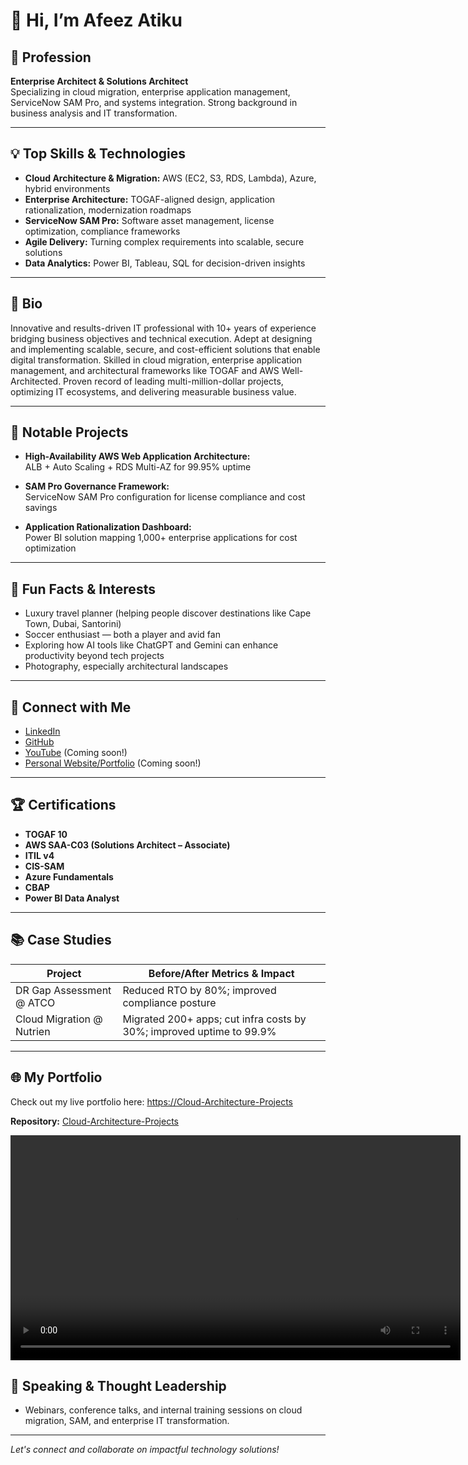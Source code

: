 # 👋 Hi, I’m Afeez Atiku

## 🚀 Profession
**Enterprise Architect & Solutions Architect**  
Specializing in cloud migration, enterprise application management, ServiceNow SAM Pro, and systems integration. Strong background in business analysis and IT transformation.

---

## 💡 Top Skills & Technologies

- **Cloud Architecture & Migration:** AWS (EC2, S3, RDS, Lambda), Azure, hybrid environments
- **Enterprise Architecture:** TOGAF-aligned design, application rationalization, modernization roadmaps
- **ServiceNow SAM Pro:** Software asset management, license optimization, compliance frameworks
- **Agile Delivery:** Turning complex requirements into scalable, secure solutions
- **Data Analytics:** Power BI, Tableau, SQL for decision-driven insights

---

## 📝 Bio

Innovative and results-driven IT professional with 10+ years of experience bridging business objectives and technical execution. Adept at designing and implementing scalable, secure, and cost-efficient solutions that enable digital transformation. Skilled in cloud migration, enterprise application management, and architectural frameworks like TOGAF and AWS Well-Architected. Proven record of leading multi-million-dollar projects, optimizing IT ecosystems, and delivering measurable business value.

---

## 🌟 Notable Projects

- **High-Availability AWS Web Application Architecture:**  
  ALB + Auto Scaling + RDS Multi-AZ for 99.95% uptime

- **SAM Pro Governance Framework:**  
  ServiceNow SAM Pro configuration for license compliance and cost savings

- **Application Rationalization Dashboard:**  
  Power BI solution mapping 1,000+ enterprise applications for cost optimization

---

## 🎉 Fun Facts & Interests

- Luxury travel planner (helping people discover destinations like Cape Town, Dubai, Santorini)
- Soccer enthusiast — both a player and avid fan
- Exploring how AI tools like ChatGPT and Gemini can enhance productivity beyond tech projects
- Photography, especially architectural landscapes

---

## 🔗 Connect with Me

- [LinkedIn](https://linkedin.com/in/afeezatiku)
- [GitHub](https://github.com/AfeezAtiku.github.io)
- [YouTube](#) (Coming soon!)
- [Personal Website/Portfolio](#) (Coming soon!)

---

## 🏆 Certifications

- **TOGAF 10**
- **AWS SAA-C03 (Solutions Architect – Associate)**
- **ITIL v4**
- **CIS-SAM**
- **Azure Fundamentals**
- **CBAP**
- **Power BI Data Analyst**

---

## 📚 Case Studies

| Project                        | Before/After Metrics & Impact                                          |
|---------------------------------|------------------------------------------------------------------------|
| DR Gap Assessment @ ATCO        | Reduced RTO by 80%; improved compliance posture                        |
| Cloud Migration @ Nutrien       | Migrated 200+ apps; cut infra costs by 30%; improved uptime to 99.9%   |

---
## 🌐 My Portfolio
Check out my live portfolio here: [https://Cloud-Architecture-Projects](https://Cloud-Architecture-Projects)  

**Repository:** [Cloud-Architecture-Projects](https://github.com/AfeezAtiku/Cloud-Architecture-Projects)

<video controls width="720">
  <source src="" type="video/mp4">
</video>


## 🎤 Speaking & Thought Leadership

- Webinars, conference talks, and internal training sessions on cloud migration, SAM, and enterprise IT transformation.

---



*Let's connect and collaborate on impactful technology solutions!*
